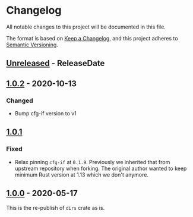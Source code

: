 # Changelog

All notable changes to this project will be documented in this file.

The format is based on [Keep a Changelog](https://keepachangelog.com/en/1.0.0/),
and this project adheres to [Semantic Versioning](https://semver.org/spec/v2.0.0.html).

<!--
# Guiding Principles

* Changelogs are for _humans_, not machines.
* There should be an entry for every single version.
* The same types of changes should be grouped.
* Versions and sections should be linkable.
* The latest version comes first.
* The release date of each version is displayed.
* Mention whether you follow Semantic Versioning.

# Types of changes

* `Added` for new features.
* `Changed` for changes in existing functionality.
* `Deprecated` for soon-to-be removed features.
* `Removed` for now removed features.
* `Fixed` for any bug fixes.
* `Security` in case of vulnerabilities.
 -->

<!-- next-header -->
## [Unreleased] - ReleaseDate

## [1.0.2] - 2020-10-13
### Changed
* Bump cfg-if version to v1

## [1.0.1]
### Fixed
* Relax pinning `cfg-if` at `0.1.9`. Previously we inherited that from upstream repository when forking.
  The original author wanted to keep minimum Rust version at 1.13 which we don't anymore.

## [1.0.0] - 2020-05-17

This is the re-publish of `dirs` crate as is.

<!-- next-url -->
[Unreleased]: https://github.com/xdg-rs/dirs/compare/dirs-v1.0.2...HEAD
[1.0.2]: https://github.com/xdg-rs/dirs/compare/dirs-v1.0.1...dirs-v1.0.2
[1.0.1]: https://github.com/xdg-rs/dirs/compare/dirs-v1.0.0...dirs-v1.0.1
[1.0.0]: https://github.com/xdg-rs/dirs/releases/tag/dirs-v1.0.0

